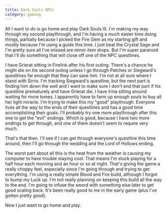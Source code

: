 ```yaml
---
title: Dark Souls NPCs
category: gaming
---
```

All I want to do is go home and play Dark Souls III. I'm making my way through my second playthrough, and I'm having a much easier time doing things, partially because I picked the Fire Gem as my starting gift and mostly because I'm using a guide this time. I just beat the Crystal Sage and I'm pretty sure all I've missed are minor item drops. But I'm super paranoid that I'll do something that will close off one of the NPC questlines.

I have Grierat sitting in Firelink after his first outing. There's a chance he might die on his second outing unless I go through Patches or Siegward's questlines far enough that they can save him. I'm not at all sure where I stand with Sirris. I'm tracking Siegward's questline, but the next part is finding him down the well and I want to make sure I don't end that part if his questline prematurely and have Grierat die. I have Irina sitting around waiting for more tomes. I apparently have to farm up enough souls to buy all her light miracle. I'm trying to make this my "good" playthough. Everyone lives all the way to the ends of their questlines and has a good time accomplishing their goals. I'll probably try one more playthrough after this one to get the "evil" endings. Which is good, because I have two more endings to get through, and one of them doesn't seem to require very much.

That's that then. I'll see if I can get through everyone's questline this time around, then I'll go through the wedding and the Lord of Hollows ending.

The worst part about all this is the heat from the weather is causing my computer to have trouble staying cool. That means I'm stuck playing for a half hour each morning and an hour or so at night. That's giving the game a really choppy feel, especially since I'm going through and trying to get everything. I'm using a really simple Blood and Fire build, although I forgot to bump my Luck up. I'm not really planning on keeping this build all the way to the end. I'm going to infuse the sword with something else later to get good scaling back. It's been really good to me in the early game (plus I've gotten pretty good).

Now I just want to go home and play.